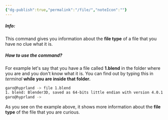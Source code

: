 ```yaml
---
{"dg-publish":true,"permalink":"/file/","noteIcon":""}
---
```


##### Info:
This command gives you information about the **file type** of a file that you have no clue what it is.

##### How to use the command?
For example let's say that you have a file called **1.blend** in the folder where you are and you don't know what it is. You can find out by typing this in *terminal* **while you are inside that folder.**

```bash
garo@hyprland -> file 1.blend
1. blend: Blender3D, saved as 64-bits little endian with version 4.0.1
garo@hyprland -> 
```

As you see on the example above, it shows more information about the **file type** of the file that you are curious.